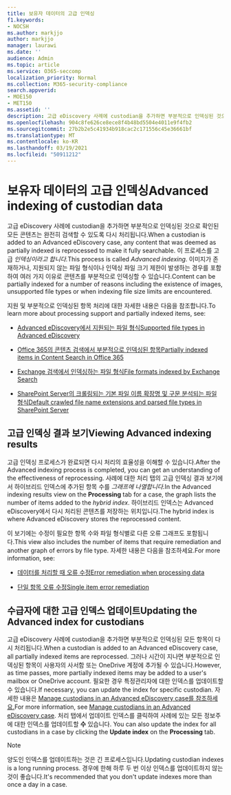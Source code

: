 ```yaml
---
title: 보유자 데이터의 고급 인덱싱
f1.keywords:
- NOCSH
ms.author: markjjo
author: markjjo
manager: laurawi
ms.date: ''
audience: Admin
ms.topic: article
ms.service: O365-seccomp
localization_priority: Normal
ms.collection: M365-security-compliance
search.appverid:
- MOE150
- MET150
ms.assetid: ''
description: 고급 eDiscovery 사례에 custodian을 추가하면 부분적으로 인덱싱된 것으로 확인된 모든 콘텐츠는 완전히 검색할 수 있도록 다시 처리됩니다.
ms.openlocfilehash: 904c8fe626ce8ece8f4b48bd5504e4011e9f4fb2
ms.sourcegitcommit: 27b2b2e5c41934b918cac2c171556c45e36661bf
ms.translationtype: MT
ms.contentlocale: ko-KR
ms.lasthandoff: 03/19/2021
ms.locfileid: "50911212"
---
```

# <a name="advanced-indexing-of-custodian-data"></a><span data-ttu-id="0068f-103">보유자 데이터의 고급 인덱싱</span><span class="sxs-lookup"><span data-stu-id="0068f-103">Advanced indexing of custodian data</span></span>

<span data-ttu-id="0068f-104">고급 eDiscovery 사례에 custodian을 추가하면 부분적으로 인덱싱된 것으로 확인된 모든 콘텐츠는 완전히 검색할 수 있도록 다시 처리됩니다.</span><span class="sxs-lookup"><span data-stu-id="0068f-104">When a custodian is added to an Advanced eDiscovery case, any content that was deemed as partially indexed is reprocessed to make it fully searchable.</span></span>  <span data-ttu-id="0068f-105">이 프로세스를 고급 *인덱싱이라고 합니다.*</span><span class="sxs-lookup"><span data-stu-id="0068f-105">This process is called *Advanced indexing*.</span></span> <span data-ttu-id="0068f-106">이미지가 존재하거나, 지원되지 않는 파일 형식이나 인덱싱 파일 크기 제한이 발생하는 경우를 포함하여 여러 가지 이유로 콘텐츠를 부분적으로 인덱싱할 수 있습니다.</span><span class="sxs-lookup"><span data-stu-id="0068f-106">Content can be partially indexed for a number of reasons including the existence of images, unsupported file types or when indexing file size limits are encountered.</span></span>

<span data-ttu-id="0068f-107">지원 및 부분적으로 인덱싱된 항목 처리에 대한 자세한 내용은 다음을 참조합니다.</span><span class="sxs-lookup"><span data-stu-id="0068f-107">To learn more about processing support and partially indexed items, see:</span></span>

- [<span data-ttu-id="0068f-108">Advanced eDiscovery에서 지원되는 파일 형식</span><span class="sxs-lookup"><span data-stu-id="0068f-108">Supported file types in Advanced eDiscovery</span></span>](supported-filetypes-ediscovery20.md)

- [<span data-ttu-id="0068f-109">Office 365의 콘텐츠 검색에서 부분적으로 인덱싱된 항목</span><span class="sxs-lookup"><span data-stu-id="0068f-109">Partially indexed items in Content Search in Office 365</span></span>](partially-indexed-items-in-content-search.md)

- [<span data-ttu-id="0068f-110">Exchange 검색에서 인덱싱하는 파일 형식</span><span class="sxs-lookup"><span data-stu-id="0068f-110">File formats indexed by Exchange Search</span></span>](/exchange/file-formats-indexed-by-exchange-search-exchange-2013-help)

- [<span data-ttu-id="0068f-111">SharePoint Server의 크롤링되는 기본 파일 이름 확장명 및 구문 분석되는 파일 형식</span><span class="sxs-lookup"><span data-stu-id="0068f-111">Default crawled file name extensions and parsed file types in SharePoint Server</span></span>](/SharePoint/technical-reference/default-crawled-file-name-extensions-and-parsed-file-types)

## <a name="viewing-advanced-indexing-results"></a><span data-ttu-id="0068f-112">고급 인덱싱 결과 보기</span><span class="sxs-lookup"><span data-stu-id="0068f-112">Viewing Advanced indexing results</span></span>

<span data-ttu-id="0068f-113">고급 인덱싱 프로세스가 완료되면 다시 처리의 효율성을 이해할 수 있습니다.</span><span class="sxs-lookup"><span data-stu-id="0068f-113">After the Advanced indexing process is completed, you can get an understanding of the effectiveness of reprocessing.</span></span>  <span data-ttu-id="0068f-114">사례에 대한 처리 탭의  고급 인덱싱 결과 보기에서 하이브리드 인덱스에 추가된 항목 수를 *그래프에 나열합니다.*</span><span class="sxs-lookup"><span data-stu-id="0068f-114">In the Advanced indexing results view on the **Processing** tab for a case, the graph lists the number of items added to the *hybrid index*.</span></span>  <span data-ttu-id="0068f-115">하이브리드 인덱스는 Advanced eDiscovery에서 다시 처리된 콘텐츠를 저장하는 위치입니다.</span><span class="sxs-lookup"><span data-stu-id="0068f-115">The hybrid index is where Advanced eDiscovery stores the reprocessed content.</span></span>

<span data-ttu-id="0068f-116">이 보기에는 수정이 필요한 항목 수와 파일 형식별로 다른 오류 그래프도 포함됩니다.</span><span class="sxs-lookup"><span data-stu-id="0068f-116">This view  also includes the number of items that require remediation and another graph of errors by file type.</span></span> <span data-ttu-id="0068f-117">자세한 내용은 다음을 참조하세요.</span><span class="sxs-lookup"><span data-stu-id="0068f-117">For more information, see:</span></span>

- [<span data-ttu-id="0068f-118">데이터를 처리할 때 오류 수정</span><span class="sxs-lookup"><span data-stu-id="0068f-118">Error remediation when processing data</span></span>](error-remediation-when-processing-data-in-advanced-ediscovery.md)

- [<span data-ttu-id="0068f-119">단일 항목 오류 수정</span><span class="sxs-lookup"><span data-stu-id="0068f-119">Single item error remediation</span></span>](single-item-error-remediation.md)

## <a name="updating-the-advanced-index-for-custodians"></a><span data-ttu-id="0068f-120">수급자에 대한 고급 인덱스 업데이트</span><span class="sxs-lookup"><span data-stu-id="0068f-120">Updating the Advanced index for custodians</span></span>

<span data-ttu-id="0068f-121">고급 eDiscovery 사례에 custodian을 추가하면 부분적으로 인덱싱된 모든 항목이 다시 처리됩니다.</span><span class="sxs-lookup"><span data-stu-id="0068f-121">When a custodian is added to an Advanced eDiscovery case, all partially indexed items are reprocessed.</span></span> <span data-ttu-id="0068f-122">그러나 시간이 지나면 부분적으로 인덱싱된 항목이 사용자의 사서함 또는 OneDrive 계정에 추가될 수 있습니다.</span><span class="sxs-lookup"><span data-stu-id="0068f-122">However, as time passes, more partially indexed items may be added to a user's mailbox or OneDrive account.</span></span>  <span data-ttu-id="0068f-123">필요한 경우 특정관리자에 대한 인덱스를 업데이트할 수 있습니다.</span><span class="sxs-lookup"><span data-stu-id="0068f-123">If necessary, you can update the index for specific custodian.</span></span> <span data-ttu-id="0068f-124">자세한 내용은 [Manage custodians in an Advanced eDiscovery case를 참조하세요.](manage-new-custodians.md#re-index-custodian-data)</span><span class="sxs-lookup"><span data-stu-id="0068f-124">For more information, see [Manage custodians in an Advanced eDiscovery case](manage-new-custodians.md#re-index-custodian-data).</span></span> <span data-ttu-id="0068f-125">처리 탭에서 업데이트 인덱스를 클릭하여 사례에 있는 모든 정보주에 대한 인덱스를 업데이트할 **수** 있습니다. </span><span class="sxs-lookup"><span data-stu-id="0068f-125">You can also update the index for all custodians in a case by clicking the **Update index** on the **Processing** tab.</span></span>

> [!NOTE]
> <span data-ttu-id="0068f-126">양도인 인덱스를 업데이트하는 것은 긴 프로세스입니다.</span><span class="sxs-lookup"><span data-stu-id="0068f-126">Updating custodian indexes is a long running process.</span></span> <span data-ttu-id="0068f-127">경우에 한해 하루 두 번 이상 인덱스를 업데이트하지 않는 것이 좋습니다.</span><span class="sxs-lookup"><span data-stu-id="0068f-127">It's recommended that you don't update indexes more than once a day in a case.</span></span>